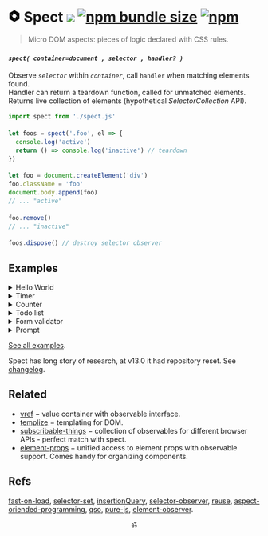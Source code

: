 <!--
<div align="center"><img src="https://avatars3.githubusercontent.com/u/53097200?s=200&v=4" width=108 /></div>
<p align="center"><h1 align="center">spect</h1></p>
<p align="center">
  Micro DOM aspects: pieces of logic declared with CSS rules.<br/>
</p>
<p align="center">
  <a href="https://travis-ci.org/spectjs/spect"><img src="https://travis-ci.org/spectjs/spect.svg?branch=master"/></a>
  <a href="https://bundlephobia.com/result?p=spect"><img alt="npm bundle size" src="https://img.shields.io/bundlephobia/minzip/spect?label=size"></a>
  <a href="https://npmjs.org/package/spect"><img alt="npm" src="https://img.shields.io/npm/v/spect"></a>
  <img src="https://img.shields.io/badge/stability-unstable-yellow"/>
</p>

<p align="center"><img src="/preview.png" width="625"/></p>
<p align="center">▶ <a href="https://codepen.io/dyv/pen/oNXXZEb" target="_blank"><strong>Run</strong></a></p>
<br/>
-->

# <img alt="subscript" src="./logo.svg" height=24 /> Spect <a href="https://travis-ci.org/spectjs/spect"><img src="https://travis-ci.org/spectjs/spect.svg?branch=master"/></a> <a href="https://bundlephobia.com/result?p=spect"><img alt="npm bundle size" src="https://img.shields.io/bundlephobia/minzip/spect?label=size"></a> <a href="https://npmjs.org/package/spect"><img alt="npm" src="https://img.shields.io/npm/v/spect"></a>

> Micro DOM aspects: pieces of logic declared with CSS rules.

<!--
<time id="clock"></time>

<script type="module">
  import { $, h, v } from "https://unpkg.com/spect"

  $('#clock', el => {
    const date = v(new Date())

    h`<${el} datetime=${ date }>
      ${ date.map(d => d.toLocaleTimeString()) }
    </>`

    let id = setInterval(() => date.value = new Date(), 1000)
    return () => clearInterval(id)
  })
</script>
-->

#### _`spect( container=document , selector , handler? )`_

Observe _`selector`_ within _`container`_, call `handler` when matching elements found.<br/>
Handler can return a teardown function, called for unmatched elements.<br/>
Returns live collection of elements (hypothetical _SelectorCollection_ API).

```js
import spect from './spect.js'

let foos = spect('.foo', el => {
  console.log('active')
  return () => console.log('inactive') // teardown
})

let foo = document.createElement('div')
foo.className = 'foo'
document.body.append(foo)
// ... "active"

foo.remove()
// ... "inactive"

foos.dispose() // destroy selector observer
```

<!--
### spect/h

_`` el = h`...content` ``_

HTML builder with [HTM](https://ghub.io/htm) syntax and reactive fields support: _Promise_, _Async Iterable_, any [Observable](https://github.com/tc39/proposal-observable), [RXjs](https://rxjs-dev.firebaseapp.com/guide/overview), any [observ\*](https://github.com/Raynos/observ) etc.

```jsx
import {h, v} from 'spect'

const text = v('foo') // reactive value (== vue3 ref)
const a = h`<a>${ text }</a>` // <a>foo</a>
text.value = 'bar' // <a>bar</a>

const frag = h`<x ...${{x: 1}}>1</x><y>2</y>`  // htm syntax
h`<${a}>${ frag }</a>` // <a><x x="1">1</x><y>2</y></a>

a[Symbol.dispose]() // destroy observers

/* jsx h */
const a2 = <a>{ rxSubject } or { asyncIterable } or { promise }</a>

h(a, a2) // render/update
```
-->


## Examples

<details><summary>Hello World</summary>

```html
<div class="user">{{ user.name || "Loading..." }}</div>

<script type="module">
  import spect from './spect.js'
  import v from './vref.js'
  import tpl from './templize.js'

  // create user state
  const user = v({ name: 'guest' })

  // initialize template
  spect('.user', async el => tpl(el, { user }))

  // load data
  user.value = (await fetch('/user')).json()
</script>
```
</details>

<details><summary>Timer</summary>

```html
<time id="timer">{{ count }}</time>

<script type="module">
  import v from './vref.js'
  import spect from './spect.js'
  import tpl from './templize.js'

  spect('#timer', timer => {
    const count = v(0), id = setInterval(() => count.value++, 1000)
    templize(timer, { count })
    h`<${timer}>${ count }</>`
    return () => clearInterval(id)
  })
</script>
```
</details>
    
<details><summary>Counter</summary>
  
```html
<output id="count">{{ count }}</output>
<button id="inc">+</button><button id="dec">-</button>

<script type="module">
  import spect from './spect.js'
  import v from './vref.js'
  import templize from './templize.js'

  const count = v(0)
  $('#count', el => templize(el))
  $('#inc', el => el.onclick = e => count.value++)
  $('#dec', el => el.onclick = e => count.value--)
</script>
```
</details>

<details><summary>Todo list</summary>

```html
<form class="todo-form">
  <label for="add-todo">
    <span>Add Todo</span>
    <input name="text" required>
  </label>
  <button type="submit">Add</button>
  <ul class="todo-list"><ul>
</form>

<script type="module">
  import { $, h, v } from './spect.js'

  const todos = v([])
  $('.todo-list', el => h`<${el}>${
    todos.map(items =>
      items.map(item => h`<li>${ item.text }</li>`)
    )
  }</>`)
  $('.todo-form', form => form.addEventListener('submit', e => {
    e.preventDefault()
    if (!form.checkValidity()) return

    todos.value = [...todos.value, { text: form.text.value }]

    form.reset()
  }))
</script>
```
</details>

<details><summary>Form validator</summary>

<!-- TODO: more meaningful validator -->
```html
<form></form>

<script type="module">
  import { $, h, v } from './spect.js'

  const isValidEmail = s => /.+@.+\..+/i.test(s)

  $('form', form => {
    const valid = v(false)
    h`<${form}>
      <label for="email">Please enter an email address:</label>
      <input#email onchange=${ e => valid.value = isValidEmail(e.target.value) }/>
      The address is ${ v(valid, b => b ? "valid" : "invalid") }
    </>`
  })
</script>
```
</details>

<details><summary>Prompt</summary>

```html
<script>
import h from './hyperf.js'
import v from './vref.js'

const showPrompt = v(false), proceed = v(false)

document.body.appendChild(h`<dialog open=${showPrompt}>
  Proceed?
  <menu>
    <button onclick=${e => (showPrompt.value = false, proceed.value = false)}>Cancel</button>
    <button onclick=${e => (showPrompt.value = false, proceed.value = true)}>Confirm</button>
  </menu>
</>`)
</script>
```
</details>

[See all examples](examples).

Spect has long story of research, at v13.0 it had repository reset. See [changelog](./changelog.md).

## Related

* [vref](https://github.com/spectjs/vref) − value container with observable interface.
* [templize](https://github.com/spectjs/templize) − templating for DOM.
* [subscribable-things](https://github.com/chrisguttandin/subscribable-things) − collection of observables for different browser APIs - perfect match with spect.
* [element-props](https://github.com/spectjs/element-props) − unified access to element props with observable support. Comes handy for organizing components.
<!-- * [strui](https://github.com/spectjs/strui) − collection of UI streams, such as router, storage etc. Comes handy for building complex reactive web-apps (spect, rxjs etc). -->


## Refs

[fast-on-load](https://ghub.io/fast-on-load), [selector-set](https://github.com/josh/selector-set), [insertionQuery](https://github.com/naugtur/insertionQuery), [selector-observer](https://github.com/josh/selector-observer), [reuse](https://ghub.io/reuse), [aspect-oriended-programming](https://en.wikipedia.org/wiki/Aspect-oriented_programming), [qso](https://www.npmjs.com/package/qso), [pure-js](https://pure-js.com/), [element-observer](https://github.com/WebReflection/element-observer).


<p align="center">ॐ</p>
